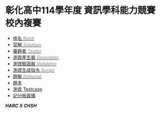 # **彰化高中114學年度 資訊學科能力競賽 校內複賽**

 - [排名 ***<font color='#AAAAAA'>Rank</font>***](https://mysh212.github.io/CHSH-nhspc114-PRI/Ranking/)
 - [官解 ***<font color='#AAAAAA'>Solution</font>***](https://github.com/mysh212/CHSH-nhspc114-PRI/tree/master/Solutions)
 - [審題者 ***<font color='#AAAAAA'>Tester</font>***](https://mysh212.github.io/CHSH-nhspc114-PRI/Testers)
 - [測資產生器 ***<font color='#AAAAAA'>Generator</font>***](https://github.com/mysh212/CHSH-nhspc114-PRI/tree/master/Generator)
 - [測資驗證器 ***<font color='#AAAAAA'>Validator</font>***](https://github.com/mysh212/CHSH-nhspc114-PRI/tree/master/Validator)
 - [測資生成指令 ***<font color='#AAAAAA'>Script</font>***](https://github.com/mysh212/CHSH-nhspc114-PRI/tree/master/Scripts)
 - [題解 ***<font color='#AAAAAA'>Editorial</font>***](https://github.com/mysh212/CHSH-nhspc114-PRI/tree/master/Editorial/)
 - [題本](https://github.com/mysh212/CHSH-nhspc114-PRI/tree/master/Problems)
 - [測資 Testcase](https://github.com/mysh212/CHSH-nhspc114-PRI/tree/master/Testcases)
 - [記分板直播](https://youtube.com/live/I0t2F3vBl_w)
 <!-- - [文件](https://github.com/mysh212/CHSH-nhspc114-PRI/tree/master/Docs)
   - [如何補題](https://mysh212.github.io/CHSH-nhspc114-PRI/Docs/) -->
   
***HARC X CHSH***